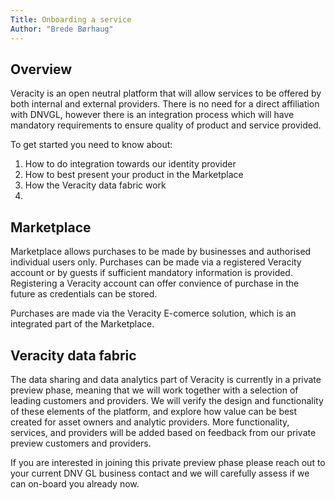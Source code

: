 ```yaml
---
Title: Onboarding a service
Author: "Brede Børhaug"
---
```

## Overview

Veracity is an open neutral platform that will allow services to be offered by both internal and external providers. There is no need for a direct affiliation with DNVGL, however there is an integration process which will have mandatory requirements to ensure quality of product and service provided.

To get started you need to know about:
1. How to do integration towards our identity provider
2. How to best present your product in the Marketplace
3. How the Veracity data fabric work
4. 

## Marketplace
Marketplace allows purchases to be made by businesses and authorised individual users only. Purchases can be made via a registered Veracity account or by guests if sufficient mandatory information is provided. Registering a Veracity account can offer convience of purchase in the future as credentials can be stored.

Purchases are made via the Veracity E-comerce solution, which is an integrated part of the Marketplace.


## Veracity data fabric
The data sharing and data analytics part of Veracity is currently in a private preview phase, meaning that we will work together with a selection of leading customers and providers. We will verify the design and functionality of these elements of the platform, and explore how value can be best created for asset owners and analytic providers. More functionality, services, and providers will be added based on feedback from our private preview customers and providers.

If you are interested in joining this private preview phase please reach out to your current DNV GL business contact and we will carefully assess if we can on-board you already now.


